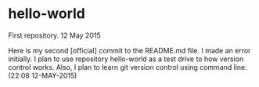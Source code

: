 # hello-world
First repository. 12 May 2015

Here is my second [official] commit to the README.md file. I made an error initially. I plan to use repository hello-world as a test drive to how version control works. Also, I plan to learn git version control using command line. (22:08 12-MAY-2015)
